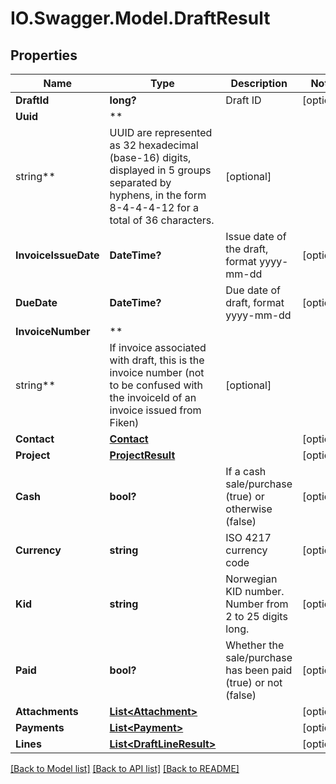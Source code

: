 # IO.Swagger.Model.DraftResult

## Properties

Name | Type | Description | Notes
------------ | ------------- | ------------- | -------------
**DraftId** | **long?** | Draft ID | [optional]
**Uuid** | **
string** | UUID are represented as 32 hexadecimal (base-16) digits, displayed in 5 groups separated by hyphens, in the form 8-4-4-4-12 for a total of 36 characters. | [optional]
**InvoiceIssueDate** | **DateTime?** | Issue date of the draft, format yyyy-mm-dd | [optional]
**DueDate** | **DateTime?** | Due date of draft, format yyyy-mm-dd | [optional]
**InvoiceNumber** | **
string** | If invoice associated with draft, this is the invoice number (not to be confused with the invoiceId of an invoice issued from Fiken) | [optional]
**Contact** | [**Contact**](Contact.md) |  | [optional]
**Project** | [**ProjectResult**](ProjectResult.md) |  | [optional]
**Cash** | **bool?** | If a cash sale/purchase (true) or otherwise (false) | [optional]
**Currency** | **string** | ISO 4217 currency code | [optional]
**Kid** | **string** | Norwegian KID number. Number from 2 to 25 digits long. | [optional]
**Paid** | **bool?** | Whether the sale/purchase has been paid (true) or not (false) | [optional]
**Attachments** | [**List&lt;Attachment&gt;**](Attachment.md) |  | [optional]
**Payments** | [**List&lt;Payment&gt;**](Payment.md) |  | [optional]
**Lines** | [**List&lt;DraftLineResult&gt;**](DraftLineResult.md) |  | [optional]

[[Back to Model list]](../README.md#documentation-for-models) [[Back to API list]](../README.md#documentation-for-api-endpoints) [[Back to README]](../README.md)

